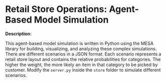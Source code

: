 
# Retail Store Operations: Agent-Based Model Simulation

**Description**:

This agent-based model simulation is written in Python using the MESA library for building, visualizing, and analyzing these complex simulations. There are different scenarios in a JSON format. Each scenario represents a retail store layout and contains the relative probabilities for categories. The higher the weight, the more likely an item in that category to be picked by customer. Modify the ```server.py``` inside the ```store``` folder to simulate different scenarios. 

